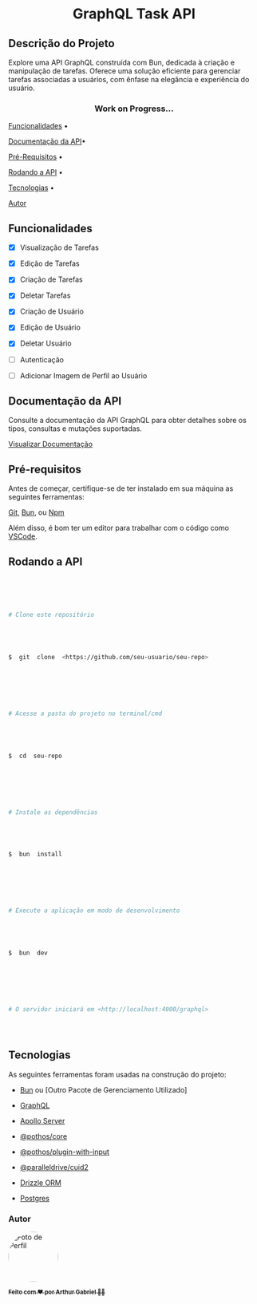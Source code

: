 <h1  align="center">GraphQL Task API</h1>

<h2> Descrição do Projeto </h2>

<p  align="center">

Explore uma API GraphQL construída com Bun, dedicada à criação e manipulação de tarefas. Oferece uma solução eficiente para gerenciar tarefas associadas a usuários, com ênfase na elegância e experiência do usuário.

</p>

<h3  align="center">

Work on Progress...

</h3>

<p  align="center">

<a  href="#funcionalidades">Funcionalidades</a> •

<a  href='#docs'>Documentação da API</a>•

<a  href="#pre-requisitos">Pré-Requisitos</a> •

<a  href="#rodando-back-end">Rodando a API</a> •

<a  href="#tecnologias">Tecnologias</a> •

<a  href="#autor">Autor</a>

</p>

<h2  id='funcionalidades'>Funcionalidades</h2>

-   [x] Visualização de Tarefas

-   [x] Edição de Tarefas

-   [x] Criação de Tarefas

-   [x] Deletar Tarefas

-   [x] Criação de Usuário

-   [x] Edição de Usuário

-   [x] Deletar Usuário

-   [ ] Autenticação

-   [ ] Adicionar Imagem de Perfil ao Usuário

<h2  id='docs'>Documentação da API</h2>

Consulte a documentação da API GraphQL para obter detalhes sobre os tipos, consultas e mutações suportadas.

[Visualizar Documentação](./schema.graphql)

<h2  id='pre-requisitos'>Pré-requisitos</h2>

Antes de começar, certifique-se de ter instalado em sua máquina as seguintes ferramentas:

[Git](https://git-scm.com), [Bun](https://bun.js.org/), ou [Npm](https://nodejs.org/en/download)

Além disso, é bom ter um editor para trabalhar com o código como [VSCode](https://code.visualstudio.com/).

<h2  id='rodando-back-end'>Rodando a API</h2>

```bash





# Clone este repositório





$  git  clone  <https://github.com/seu-usuario/seu-repo>







# Acesse a pasta do projeto no terminal/cmd





$  cd  seu-repo







# Instale as dependências





$  bun  install







# Execute a aplicação em modo de desenvolvimento





$  bun  dev







# O servidor iniciará em <http://localhost:4000/graphql>





```

<h2  id='tecnologias'>Tecnologias</h2>

As seguintes ferramentas foram usadas na construção do projeto:

-   [Bun](https://bun.sh/) ou [Outro Pacote de Gerenciamento Utilizado]

-   [GraphQL](https://graphql.org/)

-   [Apollo Server](https://www.apollographql.com/docs/apollo-server/)

-   [@pothos/core](https://pothos.dev/core)

-   [@pothos/plugin-with-input](https://pothos-graphql.dev/docs/plugins/with-input)

-   [@paralleldrive/cuid2](https://www.npmjs.com/package/@paralleldrive/cuid2)

-   [Drizzle ORM](https://orm.drizzle.team/docs/overview)

-   [Postgres](https://www.postgresql.org/)

<h3  id='autor'>Autor</h3>

<a  href="https://www.linkedin.com/in/seu-linkedin">

<img  style="border-radius: 9999px;"  src="https://avatars.githubusercontent.com/u/89430618?v=4"  width="100px;"  alt="Foto de Perfil"/>

<sub><b>Feito com ❤️ por Arthur Gabriel 👋🏽 </b></sub>

</a>
